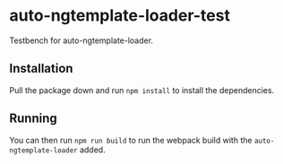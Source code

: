 # auto-ngtemplate-loader-test

Testbench for auto-ngtemplate-loader.

## Installation

Pull the package down and run `npm install` to install the dependencies.

## Running

You can then run `npm run build` to run the webpack build with the `auto-ngtemplate-loader` added.
